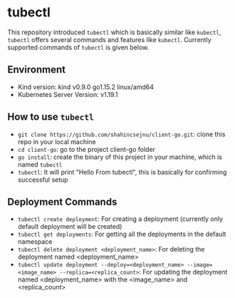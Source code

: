 # tubectl

This repository introduced `tubectl` which is basically similar like `kubectl`, `tubectl` offers several commands and features like `kubectl`. Currently supported commands of `tubectl` is given below.

## Environment

* Kind version: kind v0.9.0 go1.15.2 linux/amd64
* Kubernetes Server Version: v1.19.1

## How to use `tubectl`

* `git clone https://github.com/shahincsejnu/client-go.git`: clone this repo in your local machine
* `cd client-go`: go to the project client-go folder
* `go install`: create the binary of this project in your machine, which is named `tubectl`
* `tubectl`: It will print "Hello From tubectl", this is basically for confirming successful setup

## Deployment Commands

* `tubectl create deployment`: For creating a deployment (currently only default deployment will be created)
* `tubectl get deployments`: For getting all the deployments in the default namespace
* `tubectl delete deployment <deployment_name>`: For deleting the deployment named <deployment_name>
* `tubectl update deployment --deploy=<deployment_name> --image=<image_name> --replica=<replica_count>`: For updating the deployment named <deployment_name> with the <image_name> and <replica_count>